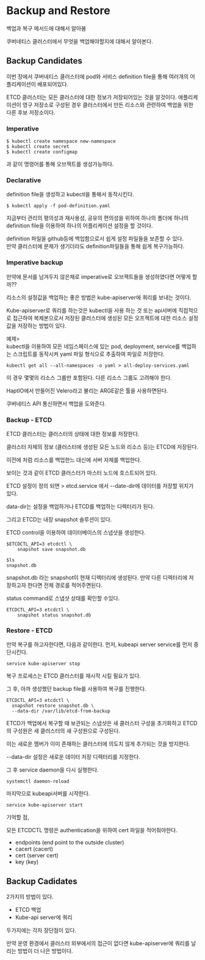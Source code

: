 # Backup and Restore
백업과 복구 메서드에 대해서 알아봄

쿠버네티스 클러스터에서 무엇을 백업해야할지에 대해서 알아본다.

## Backup Candidates
이번 장에서 쿠버네티스 클러스터에 pod와 서비스 definition file을 통해 여러개의 어플리케이션이 배포되어있다.

ETCD 클러스터는 모든 클러스터에 대한 정보가 저장되어있는 것을 알것이다. 애플리케이션이 영구 저장소로 구성된 경우 클러스터에서 만든 리소스와 관련하여 백업을 위한 다른 후보 저장소이다.

### Imperative
```
$ kubectl create namespace new-namespace
$ kubectl create secret
$ kubectl create configmap
```
과 같이 명령어를 통해 오브젝트를 생성가능하다.

### Declarative
definition file을 생성하고 kubectl을 통해서 동작시킨다.
```
$ kubectl apply -f pod-definition.yaml
```

지금부터 관리의 평의성과 재사용성, 공유의 편의성을 위하여 하나의 폴더에 하나의 definition file을 이용하여 하나의 어플리케이션 설정을 할 것이다.

definition 파일을 github등에 백업함으로서 쉽게 설정 파일들을 보존할 수 있다.  
만약 클러스터에 문제가 생기더라도 definition파일들을 통해 쉽게 복구가능하다.

### Imperative backup
만약에 문서를 남겨두지 않은채로 imperative로 오브젝트들을 생성하였다면 어떻게 할까??

리소스의 설정값을 백업하는 좋은 방법은 kube-apiserver에 쿼리를 보내는 것이다.

Kube-apiserver로 쿼리를 하는것은 kubectl을 사용 하는 것 또는 api서버에 직접적으로 접근하여 복제본으로서 저장된 클러스터에 생성된 모든 오프젝트에 대한 리소스 설정값을 저장하는 방법이 있다.

예제>  
kubectl을 이용하여 모든 네임스페이스에 있는 pod, deployment, service를 백업하는 스크립트를 동작시켜 yaml 파일 형식으로 추출하여 파일로 저장한다.
```
kubectl get all --all-namespaces -o yaml > all-deploy-services.yaml
```
이 경우 몇몇의 리소스 그룹만 포함된다. 다른 리소스 그룹도 고려해야 한다.

HaptIO에서 만들어진 Velero라고 불리는 ARGE같은 툴을 사용하면된다.

쿠버네티스 API 통신하면서 백업을 도와준다.

### Backup - ETCD
ETCD 클러스터는 클러스터의 상태에 대한 정보를 저장한다.

클러스터 자체의 정보 (클러스터에 생성된 모든 노드와 리소스 등)는 ETCD에 저장된다.

이전에 처럼 리소스를 백업한느 대신에 서버 자체를 백업한다. 

보이는 것과 같이 ETCD 클러스터가 마스터 노드에 호스트되어 있다. 

ETCD 설정이 정의 되면 > etcd.service 에서 --date-dir에 데이터를 저장할 위치가 있다.

data-dir는 설정을 백업하거나 ETCD를 백업하는 디렉터리가 된다.

그리고 ETCD는 내장 snapshot 솔루션이 있다.

ETCD control을 이용하여 데이터베이스의 스냅샷을 생성한다.
```
$ETCDCTL_API=3 etcdctl \
    snapshot save snapshot.db
```
```
$ls
snapshot.db
```
snapshot.db 라는 snapshot이 현재 디렉터리에 생성된다. 만약 다른 디렉터리에 저장하고자 한다면 전체 경로를 적어주면된다.

status command로 스냅샷 상태를 확인할 수있다.
```
ETCDCTL_API=3 etcdctl \
    snapshot status snapshot.db
```

### Restore - ETCD
만약 복구를 하고자한다면, 다음과 같이한다.
먼저, kubeapi server service를 먼저 중단시킨다.
```
service kube-apiserver stop
```
복구 프로세스는 ETCD 클러스터를 재시작 시킬 필요가 있다.

그 후, 아까 생성했던 backup file를 사용하여 복구를 진행한다.
```
ETCDCTL_API=3 etcdctl \
  snapshot restore snapshot.db \
  --data-dir /var/lib/etcd-from-backup
```
ETCD가 백업에서 복구할 때 보관되는 스냅샷은 새 클러스터 구성을 초기화하고 ETCD의 구성원은 새 클러스터의 새 구성원으로 구성된다.

이는 새로운 멤버가 이미 존재하는 클러스터에 의도치 않게 추가되는 것을 방지한다.

--data-dir 설정은 새로운 데이터 저장 디렉터리를 지정한다.

그 후 service daemon을 다시 실행한다.

```
systemctl daemon-reload
```

마지막으로 kubeapi서버를 시작한다.
```
service kube-apiserver start
```

기억할 점,

모든 ETCDCTL 명령은 authentication을 위하여 cert 파일을 적어줘야한다.
* endpoints (end point to the outside cluster)
* cacert (cacert)
* cert (server cert)
* key (key)


## Backup Cadidates
2가지의 방법이 있다.
* ETCD 백업
* Kube-api server에 쿼리

두가지에는 각자 장단점이 있다.

만약 운영 환경에서 클러스터 외부에서의 접근이 없다면 kube-apiserver에 쿼리를 날리는 방법이 더 나은 방법이다.

